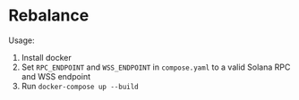 # Rebalance

Usage:

1. Install docker
2. Set `RPC_ENDPOINT` and `WSS_ENDPOINT` in `compose.yaml` to a valid Solana RPC and WSS endpoint
3. Run `docker-compose up --build`